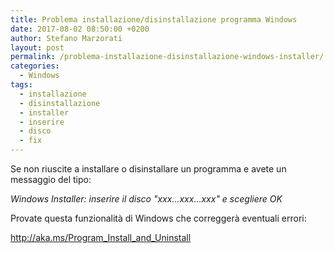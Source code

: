 ```yaml
---
title: Problema installazione/disinstallazione programma Windows
date: 2017-08-02 08:50:00 +0200
author: Stefano Marzorati
layout: post
permalink: /problema-installazione-disinstallazione-windows-installer/
categories:
  - Windows
tags:
  - installazione
  - disinstallazione
  - installer
  - inserire
  - disco
  - fix
---
```

Se non riuscite a installare o disinstallare un programma e avete un messaggio del tipo:   

*Windows Installer: inserire il disco "xxx...xxx...xxx" e scegliere OK*   

Provate questa funzionalità di Windows che correggerà eventuali errori:   

<a href="http://aka.ms/Program_Install_and_Uninstall" target="_blank">http://aka.ms/Program_Install_and_Uninstall</a>   